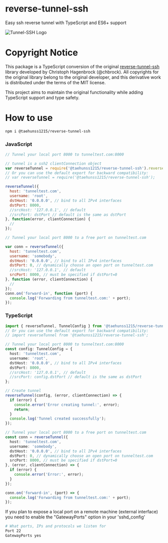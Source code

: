 # reverse-tunnel-ssh
Easy ssh reverse tunnel with TypeScript and ES6+ support


![Tunnel-SSH Logo](https://i.imgur.com/2pdoADB.png)

# Copyright Notice

This package is a TypeScript conversion of the original [reverse-tunnel-ssh](https://www.npmjs.com/package/reverse-tunnel-ssh) library developed by Christoph Hagenbrock (@chbrock). All copyrights for the original library belong to the original developer, and this derivative work is distributed under the terms of the MIT license.

This project aims to maintain the original functionality while adding TypeScript support and type safety.






# How to use
```sh
npm i @taehunss1215/reverse-tunnel-ssh
```

### JavaScript
```js
// Tunnel your local port 8000 to tunneltest.com:8000

// tunnel is a ssh2 clientConnection object
var reverseTunnel = require('@taehunss1215/reverse-tunnel-ssh').reverseTunnel;
// Or you can use the default export for backward compatibility:
// var reverseTunnel = require('@taehunss1215/reverse-tunnel-ssh');

reverseTunnel({
  host: 'tunneltest.com',
  username: 'root',
  dstHost: '0.0.0.0', // bind to all IPv4 interfaces
  dstPort: 8000,
  //srcHost: '127.0.0.1', // default
  //srcPort: dstPort // default is the same as dstPort
}, function(error, clientConnection) {
  //
});

// Tunnel your local port 8000 to a free port on tunneltest.com

var conn = reverseTunnel({
  host: 'tunneltest.com',
  username: 'somebody',
  dstHost: '0.0.0.0', // bind to all IPv4 interfaces
  dstPort: 0, // dynamically choose an open port on tunneltest.com
  //srcHost: '127.0.0.1', // default
  srcPort: 8000, // must be specified if dstPort=0
}, function (error, clientConnection) {
  //
});
conn.on('forward-in', function (port) {
  console.log('Forwarding from tunneltest.com:' + port);
});
```

### TypeScript
```typescript
import { reverseTunnel, TunnelConfig } from '@taehunss1215/reverse-tunnel-ssh';
// Or you can use the default export for backward compatibility:
// import reverseTunnel from '@taehunss1215/reverse-tunnel-ssh';

// Tunnel your local port 8000 to tunneltest.com:8000
const config: TunnelConfig = {
  host: 'tunneltest.com',
  username: 'root',
  dstHost: '0.0.0.0', // bind to all IPv4 interfaces
  dstPort: 8000,
  //srcHost: '127.0.0.1', // default
  //srcPort: config.dstPort // default is the same as dstPort
};

// Create tunnel
reverseTunnel(config, (error, clientConnection) => {
  if (error) {
    console.error('Error creating tunnel:', error);
    return;
  }
  console.log('Tunnel created successfully');
});

// Tunnel your local port 8000 to a free port on tunneltest.com
const conn = reverseTunnel({
  host: 'tunneltest.com',
  username: 'somebody',
  dstHost: '0.0.0.0', // bind to all IPv4 interfaces
  dstPort: 0, // dynamically choose an open port on tunneltest.com
  srcPort: 8000, // must be specified if dstPort=0
}, (error, clientConnection) => {
  if (error) {
    console.error('Error:', error);
  }
});

conn.on('forward-in', (port) => {
  console.log('Forwarding from tunneltest.com:' + port);
});
```

If you plan to expose a local port on a remote machine (external interface) you need to enable the "GatewayPorts" option in your 'sshd_config'

```sh
# What ports, IPs and protocols we listen for
Port 22
GatewayPorts yes
```